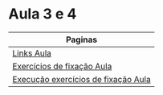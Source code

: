 # Aula 3 e 4

| Paginas                                                                  |
| ------------------------------------------------------------------------ |
| [Links Aula](./links_aula.md)                                        |
| [Exercícios de fixação Aula](./exercicios.md)                        |
| [Execução exercícios de fixação Aula](./execucao_exercicios_aula.md) |

